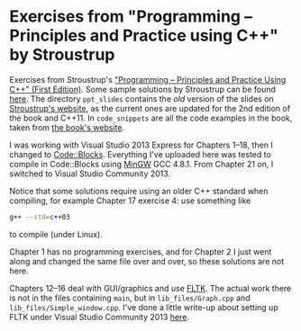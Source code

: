 # Exercises from "Programming &ndash; Principles and Practice using C++" by Stroustrup

Exercises from Stroustrup's ["Programming &ndash; Principles and Practice Using
C++" (First Edition)][1]. Some sample solutions by Stroustrup can be found
[here][2]. The directory `ppt_slides` contains the *old* version of the slides
on [Stroustrup's website][3], as the current ones are updated for the 2nd
edition of the book and C++11. In `code_snippets` are all the code examples in
the book, taken from [the book's website][4].

[1]: http://www.informit.com/store/programming-principles-and-practice-using-c-plus-plus-9780321543721
[2]: http://www.stroustrup.com/Programming/Solutions/exercise_solutions.html
[3]: http://www.stroustrup.com/Programming/lecture-slides.html
[4]: http://www.stroustrup.com/Programming/PPP1.html

I was working with Visual Studio 2013 Express for Chapters 1&ndash;18, then I
changed to [Code::Blocks][5]. Everything I've uploaded here was tested to
compile in Code::Blocks using [MinGW][6] GCC 4.8.1. From Chapter 21 on, I
switched to Visual Studio Community 2013.

[5]: http://www.codeblocks.org
[6]: http://www.mingw.org

Notice that some solutions require using an older C++ standard when compiling,
for example Chapter 17 exercise 4: use something like

```sh
g++ --std=c++03
```

to compile (under Linux).

Chapter 1 has no programming exercises, and for Chapter 2 I just went along and
changed the same file over and over, so these solutions are not here.

Chapters 12&ndash;16 deal with GUI/graphics and use [FLTK][7]. The actual work
there is not in the files containing `main`, but in `lib_files/Graph.cpp` and
`lib_files/Simple_window.cpp`. I've done a little write-up about setting up
FLTK under Visual Studio Community 2013 [here][8].

[7]: http://www.fltk.org/index.php
[8]: http://bewuethr.github.io/installing-fltk-133-under-visual-studio/
